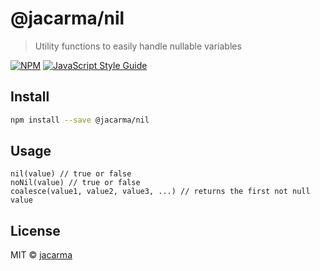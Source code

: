 # @jacarma/nil

> Utility functions to easily handle nullable variables

[![NPM](https://img.shields.io/npm/v/@jacarma/nil.svg)](https://www.npmjs.com/package/@jacarma/nil) [![JavaScript Style Guide](https://img.shields.io/badge/code_style-standard-brightgreen.svg)](https://standardjs.com)

## Install

```bash
npm install --save @jacarma/nil
```

## Usage

```tsx
nil(value) // true or false
noNil(value) // true or false
coalesce(value1, value2, value3, ...) // returns the first not null value
```

## License

MIT © [jacarma](https://github.com/jacarma)
